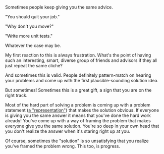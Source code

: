 Sometimes people keep giving you the same advice.

"You should quit your job."

"Why don't you move?"

"Write more unit tests."

Whatever the case may be.

My first reaction to this is always frustration. What's the point of having such an interesting, smart, diverse group of friends and advisors if they all just repeat the same cliche?

And sometimes this is valid. People definitely pattern-match on hearing your problems and come up with the first plausible-sounding solution idea.

But sometimes! Sometimes this is a great gift, a sign that you are on the right track.

Most of the hard part of solving a problem is coming up with a problem statement ([a "representation"](https://twitter.com/louispotok/status/924302885122326530)) that makes the solution obvious. If everyone is giving you the same answer it means that you've done the hard work already! You've come up with a way of framing the problem that makes everyone give you the same solution. You're so deep in your own head that you don't realize the answer when it's staring right up at you.

Of course, sometimes the "solution" is so unsatisfying that you realize you've framed the problem wrong. This too, is progress.

